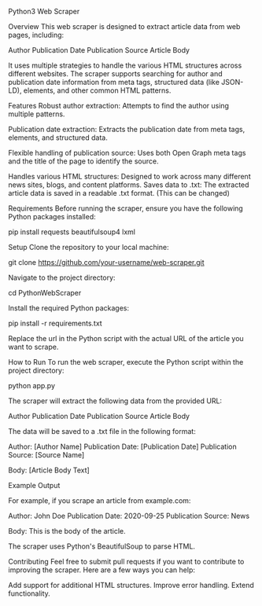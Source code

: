 Python3 Web Scraper

Overview
This web scraper is designed to extract article data from web pages, including:

Author
Publication Date
Publication Source
Article Body

It uses multiple strategies to handle the various HTML structures across different websites. The scraper supports searching for author and publication date information from meta tags, structured data (like JSON-LD), <time> elements, and other common HTML patterns.

Features
Robust author extraction: Attempts to find the author using multiple patterns.

Publication date extraction: Extracts the publication date from meta tags, <time> elements, and structured data.

Flexible handling of publication source: Uses both Open Graph meta tags and the title of the page to identify the source.

Handles various HTML structures: Designed to work across many different news sites, blogs, and content platforms.
Saves data to .txt: The extracted article data is saved in a readable .txt format. (This can be changed)

Requirements
Before running the scraper, ensure you have the following Python packages installed:

pip install requests beautifulsoup4 lxml


Setup
Clone the repository to your local machine:

git clone https://github.com/your-username/web-scraper.git


Navigate to the project directory:

cd PythonWebScraper

Install the required Python packages:

pip install -r requirements.txt


Replace the url in the Python script with the actual URL of the article you want to scrape.



How to Run
To run the web scraper, execute the Python script within the project directory:

python app.py


The scraper will extract the following data from the provided URL:

Author
Publication Date
Publication Source
Article Body

The data will be saved to a .txt file in the following format:

Author: [Author Name]
Publication Date: [Publication Date]
Publication Source: [Source Name]

Body:
[Article Body Text]

Example Output

For example, if you scrape an article from example.com:


Author: John Doe
Publication Date: 2020-09-25
Publication Source: News

Body:
This is the body of the article.

The scraper uses Python's BeautifulSoup to parse HTML.


Contributing
Feel free to submit pull requests if you want to contribute to improving the scraper. Here are a few ways you can help:

Add support for additional HTML structures.
Improve error handling.
Extend functionality.